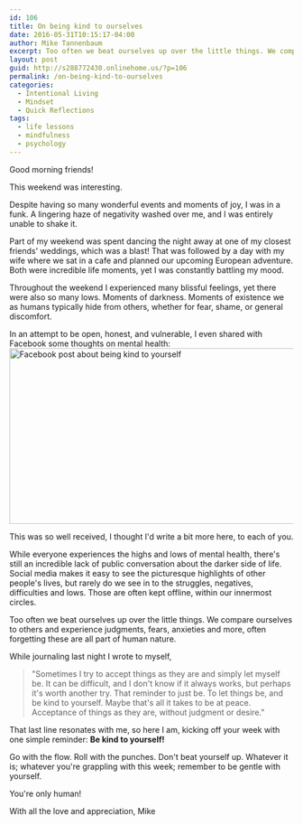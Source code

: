 ```yaml
---
id: 106
title: On being kind to ourselves
date: 2016-05-31T10:15:17-04:00
author: Mike Tannenbaum
excerpt: Too often we beat ourselves up over the little things. We compare ourselves to others and experience judgments, fears, anxieties and more, often forgetting these are all part of human nature.
layout: post
guid: http://s288772430.onlinehome.us/?p=106
permalink: /on-being-kind-to-ourselves
categories:
  - Intentional Living
  - Mindset
  - Quick Reflections
tags:
  - life lessons
  - mindfulness
  - psychology
---
```

<div>

Good morning friends!

This weekend was interesting.

Despite having so many wonderful events and moments of joy, I was in a funk. A lingering haze of negativity washed over me, and I was entirely unable to shake it.

Part of my weekend was spent dancing the night away at one of my closest friends' weddings, which was a blast! That was followed by a day with my wife where we sat in a cafe and planned our upcoming European adventure. Both were incredible life moments, yet I was constantly battling my mood.

Throughout the weekend I experienced many blissful feelings, yet there were also so many lows. Moments of darkness. Moments of existence we as humans typically hide from others, whether for fear, shame, or general discomfort.

In an attempt to be open, honest, and vulnerable, I even shared with Facebook some thoughts on mental health:
<img class="tl-email-image" src="http://gallery.tinyletterapp.com/bf4b4d8345cf9a9875e6ee9ba22c62fd2799a711/images/755b32c6-3e1a-4f32-bfb9-c8557c9df18f.png" alt="Facebook post about being kind to yourself" width="508" height="311" data-id="823477" />

</div>
<div>

This was so well received, I thought I'd write a bit more here, to each of you.

While everyone experiences the highs and lows of mental health, there's still an incredible lack of public conversation about the darker side of life. Social media makes it easy to see the picturesque highlights of other people's lives, but rarely do we see in to the struggles, negatives, difficulties and lows. Those are often kept offline, within our innermost circles.

Too often we beat ourselves up over the little things. We compare ourselves to others and experience judgments, fears, anxieties and more, often forgetting these are all part of human nature.

While journaling last night I wrote to myself,

</div>
<blockquote>
<div>"Sometimes I try to accept things as they are and simply let myself be. It can be difficult, and I don't know if it always works, but perhaps it's worth another try. That reminder to just be. To let things be, and be kind to yourself. Maybe that's all it takes to be at peace. Acceptance of things as they are, without judgment or desire."</div></blockquote>
That last line resonates with me, so here I am, kicking off your week with one simple reminder: <strong>Be kind to yourself!</strong>

Go with the flow. Roll with the punches. Don't beat yourself up. Whatever it is; whatever you're grappling with this week; remember to be gentle with yourself.

You're only human!

With all the love and appreciation,
Mike